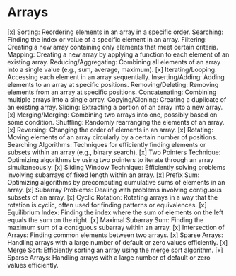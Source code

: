 # Arrays

[x] Sorting: Reordering elements in an array in a specific order.
Searching: Finding the index or value of a specific element in an array.
Filtering: Creating a new array containing only elements that meet certain criteria.
Mapping: Creating a new array by applying a function to each element of an existing array.
Reducing/Aggregating: Combining all elements of an array into a single value (e.g., sum, average, maximum).
[x] Iterating/Looping: Accessing each element in an array sequentially.
Inserting/Adding: Adding elements to an array at specific positions.
Removing/Deleting: Removing elements from an array at specific positions.
Concatenating: Combining multiple arrays into a single array.
Copying/Cloning: Creating a duplicate of an existing array.
Slicing: Extracting a portion of an array into a new array.
[x] Merging/Merging: Combining two arrays into one, possibly based on some condition.
Shuffling: Randomly rearranging the elements of an array.
[x] Reversing: Changing the order of elements in an array.
[x] Rotating: Moving elements of an array circularly by a certain number of positions.
Searching Algorithms: Techniques for efficiently finding elements or subsets within an array (e.g., binary search).
[x] Two Pointers Technique: Optimizing algorithms by using two pointers to iterate through an array simultaneously.
[x] Sliding Window Technique: Efficiently solving problems involving subarrays of fixed length within an array.
[x] Prefix Sum: Optimizing algorithms by precomputing cumulative sums of elements in an array.
[x] Subarray Problems: Dealing with problems involving contiguous subsets of an array.
[x] Cyclic Rotation: Rotating arrays in a way that the rotation is cyclic, often used for finding patterns or equivalences.
[x] Equilibrium Index: Finding the index where the sum of elements on the left equals the sum on the right.
[x] Maximal Subarray Sum: Finding the maximum sum of a contiguous subarray within an array.
[x] Intersection of Arrays: Finding common elements between two arrays.
[x] Sparse Arrays: Handling arrays with a large number of default or zero values efficiently.
[x] Merge Sort: Efficiently sorting an array using the merge sort algorithm.
[x] Sparse Arrays: Handling arrays with a large number of default or zero values efficiently.

